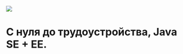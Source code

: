 <a href="http://job4j.ru"> <img src="http://job4j.ru/img/logomini.png"></a> <h1>С нуля до трудоустройства, Java SE + EE.</h1>

